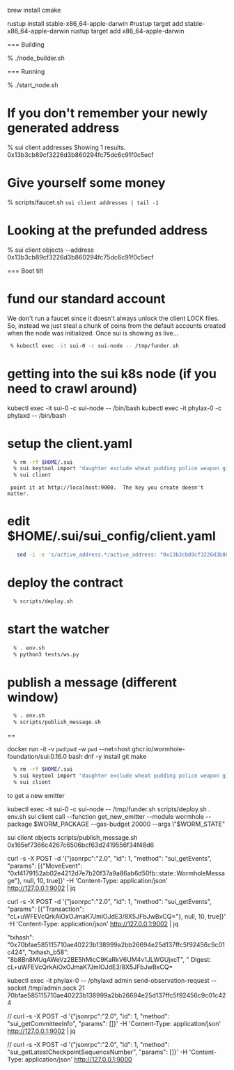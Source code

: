 brew install cmake

 rustup install stable-x86_64-apple-darwin
 #rustup target add stable-x86_64-apple-darwin
 rustup target add x86_64-apple-darwin

=== Building

  % ./node_builder.sh

=== Running

  % ./start_node.sh

# If you don't remember your newly generated address

   % sui client addresses
   Showing 1 results.
   0x13b3cb89cf3226d3b860294fc75dc6c91f0c5ecf

# Give yourself some money

   % scripts/faucet.sh `sui client addresses | tail -1`

# Looking at the prefunded address

   % sui client objects --address 0x13b3cb89cf3226d3b860294fc75dc6c91f0c5ecf

=== Boot tilt

# fund our standard account

 We don't run a faucet since it doesn't always unlock the client LOCK files.  So, instead we just steal a chunk of coins
 from the default accounts created when the node was initialized.  Once sui is showing as live...

``` sh
 % kubectl exec -it sui-0 -c sui-node -- /tmp/funder.sh
```

# getting into the sui k8s node (if you need to crawl around)

   kubectl exec -it sui-0 -c sui-node -- /bin/bash
   kubectl exec -it phylax-0 -c phylaxd -- /bin/bash

# setup the client.yaml

``` sh
  % rm -rf $HOME/.sui
  % sui keytool import "daughter exclude wheat pudding police weapon giggle taste space whip satoshi occur" ed25519
  % sui client
```
     point it at http://localhost:9000.  The key you create doesn't matter.

# edit $HOME/.sui/sui_config/client.yaml

``` sh
   sed -i -e 's/active_address.*/active_address: "0x13b3cb89cf3226d3b860294fc75dc6c91f0c5ecf"/' ~/.sui/sui_config/client.yaml 
```


# deploy the contract

``` sh
  % scripts/deploy.sh
```

# start the watcher

``` sh
  % . env.sh
  % python3 tests/ws.py
```

# publish a message (different window)

``` sh
  % . env.sh
  % scripts/publish_message.sh
```

==

docker run -it -v `pwd`:`pwd` -w `pwd` --net=host ghcr.io/wormhole-foundation/sui:0.16.0 bash
dnf -y install git make

``` sh
  % rm -rf $HOME/.sui
  % sui keytool import "daughter exclude wheat pudding police weapon giggle taste space whip satoshi occur" secp256k1
  % sui client
```

to get a new emitter

  kubectl exec -it sui-0 -c sui-node -- /tmp/funder.sh
  scripts/deploy.sh
  . env.sh
  sui client call --function get_new_emitter --module wormhole --package $WORM_PACKAGE --gas-budget 20000 --args \"$WORM_STATE\" 

  sui client objects
  scripts/publish_message.sh 0x165ef7366c4267c6506bcf63d2419556f34f48d6


curl -s -X POST -d '{"jsonrpc":"2.0", "id": 1, "method": "sui_getEvents", "params": [{"MoveEvent": "0xf4179152ab02e4212d7e7b20f37a9a86ab6d50fb::state::WormholeMessage"}, null, 10, true]}' -H 'Content-Type: application/json' http://127.0.0.1:9002 | jq

curl -s -X POST -d '{"jsonrpc":"2.0", "id": 1, "method": "sui_getEvents", "params": [{"Transaction": "cL+uWFEVcQrkAiOxOJmaK7JmlOJdE3/8X5JFbJwBxCQ="}, null, 10, true]}' -H 'Content-Type: application/json' http://127.0.0.1:9002 | jq

"txhash": "0x70bfae585115710ae40223b138999a2bb26694e25d137ffc5f92456c9c01c424", "txhash_b58": "8b8Bn8MUqAWeVz2BE5hMicC9KaRkV6UM4v1JLWGUjxcT", "
Digest: cL+uWFEVcQrkAiOxOJmaK7JmlOJdE3/8X5JFbJwBxCQ=

  kubectl exec -it phylax-0 -- /phylaxd admin send-observation-request --socket /tmp/admin.sock 21 70bfae585115710ae40223b138999a2bb26694e25d137ffc5f92456c9c01c424

// curl -s -X POST -d '{"jsonrpc":"2.0", "id": 1, "method": "sui_getCommitteeInfo", "params": []}' -H 'Content-Type: application/json' http://127.0.0.1:9002 | jq

// curl -s -X POST -d '{"jsonrpc":"2.0", "id": 1, "method": "sui_getLatestCheckpointSequenceNumber", "params": []}' -H 'Content-Type: application/json' http://127.0.0.1:9000 

